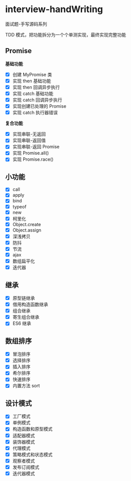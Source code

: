 # interview-handWriting

面试题-手写源码系列

TDD 模式，把功能拆分为一个个单测实现，最终实现完整功能

## Promise

**基础功能**

- [x] 创建 MyPromise 类
- [x] 实现 then 基础功能
- [x] 实现 then 回调异步执行
- [x] 实现 catch 基础功能
- [x] 实现 catch 回调异步执行
- [x] 实现创建已处理的 Promise
- [x] 实现 catch 执行器错误

**复合功能**

- [x] 实现串联-无返回
- [x] 实现串联-返回值
- [x] 实现串联-返回 Promise
- [x] 实现 Promise.all()
- [x] 实现 Promise.race()

## 小功能

- [x] call
- [x] apply
- [x] bind
- [x] typeof
- [x] new
- [x] 柯里化
- [x] Object.create
- [x] Object.assign
- [x] 深浅拷贝
- [x] 防抖
- [x] 节流
- [x] ajax
- [x] 数组扁平化
- [x] 迭代器

## 继承

- [x] 原型链继承
- [x] 借用构造函数继承
- [x] 组合继承
- [x] 寄生组合继承
- [x] ES6 继承

## 数组排序

- [x] 冒泡排序
- [x] 选择排序
- [x] 插入排序
- [x] 希尔排序
- [x] 快速排序
- [x] 内置方法 sort

## 设计模式

- [x] 工厂模式
- [x] 单例模式
- [x] 构造函数和原型模式
- [x] 适配器模式
- [x] 装饰器模式
- [x] 代理模式
- [x] 策略模式和状态模式
- [x] 观察者模式
- [x] 发布订阅模式
- [x] 迭代器模式
